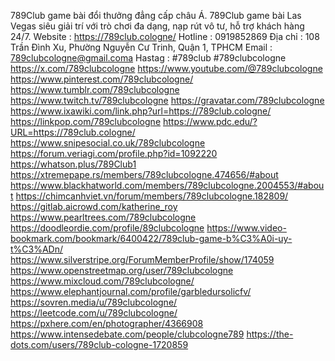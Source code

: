 789Club game bài đổi thưởng đẳng cấp châu Á. 789Club game bài Las Vegas siêu giải trí với trò chơi đa dạng, nạp rút vô tư, hỗ trợ khách hàng 24/7.
Website : https://789club.cologne/
Hotline : 0919852869
Địa chỉ : 108 Trần Đình Xu, Phường Nguyễn Cư Trinh, Quận 1, TPHCM
Email : 789clubcologne@gmail.coma
Hastag : #789club #789clubcologne
https://x.com/789clubcologne
https://www.youtube.com/@789clubcologne
https://www.pinterest.com/789clubcologne/
https://www.tumblr.com/789clubcologne
https://www.twitch.tv/789clubcologne
https://gravatar.com/789clubcologne
https://www.ixawiki.com/link.php?url=https://789club.cologne/
https://linkpop.com/789clubcologne
https://www.pdc.edu/?URL=https://789club.cologne/ 
https://www.snipesocial.co.uk/789clubcologne
https://forum.veriagi.com/profile.php?id=1092220
https://whatson.plus/789Club1
https://xtremepape.rs/members/789clubcologne.474656/#about
https://www.blackhatworld.com/members/789clubcologne.2004553/#about
https://chimcanhviet.vn/forum/members/789clubcologne.182809/
https://gitlab.aicrowd.com/katherine_roy
https://www.pearltrees.com/789clubcologne
https://doodleordie.com/profile/89clubcologne
https://www.video-bookmark.com/bookmark/6400422/789club-game-b%C3%A0i-uy-t%C3%ADn/
https://www.silverstripe.org/ForumMemberProfile/show/174059
https://www.openstreetmap.org/user/789clubcologne
https://www.mixcloud.com/789clubcologne/
https://www.elephantjournal.com/profile/garbledursolicfv/
https://sovren.media/u/789clubcologne/
https://leetcode.com/u/789clubcologne/
https://pxhere.com/en/photographer/4366908
https://www.intensedebate.com/people/clubcologne789
https://the-dots.com/users/789club-cologne-1720859



